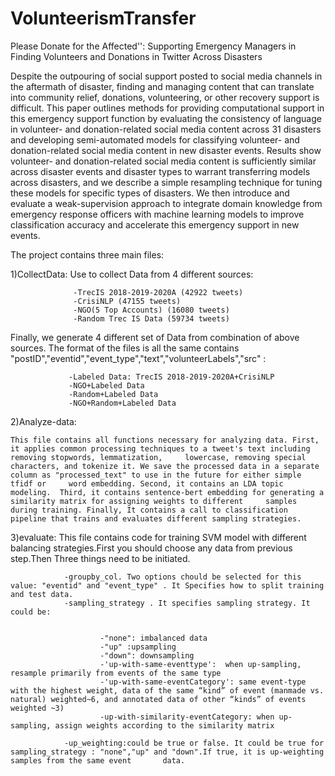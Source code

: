 # VolunteerismTransfer
Please Donate for the Affected'': Supporting Emergency Managers in Finding Volunteers and Donations in Twitter Across Disasters

Despite the outpouring of social support posted to social media channels in the aftermath of disaster, finding and managing content that can translate into community relief, donations, volunteering, or other recovery support is difficult.
This paper outlines methods for providing computational support in this emergency support function by evaluating the consistency of language in volunteer- and donation-related social media content across 31 disasters and developing semi-automated models for classifying volunteer- and donation-related social media content in new disaster events.
Results show volunteer- and donation-related social media content is sufficiently similar across disaster events and disaster types to warrant transferring models across disasters, and we describe a simple resampling technique for tuning these models for specific types of disasters.
We then introduce and evaluate a weak-supervision approach to integrate domain knowledge from emergency response officers with machine learning models to improve classification accuracy and accelerate this emergency support in new events.

The project contains three main files:

  1)CollectData: Use to collect Data from 4 different sources: 
  
                  -TrecIS 2018-2019-2020A (42922 tweets)
                  -CrisiNLP (47155 tweets)
                  -NGO(5 Top Accounts) (16080 tweets)
                  -Random Trec IS Data (59734 tweets)
    
   Finally, we generate 4 different set of Data from combination of above sources. The format of the files is all the same contains "postID","eventid","event_type","text","volunteerLabels","src" :
                 
                 -Labeled Data: TrecIS 2018-2019-2020A+CrisiNLP
                 -NGO+Labeled Data
                 -Random+Labeled Data
                 -NGO+Random+Labeled Data
                  
  2)Analyze-data: 
  
    This file contains all functions necessary for analyzing data. First, it applies common processing techniques to a tweet's text including removing stopwords, lemmatization,     lowercase, removing special characters, and tokenize it. We save the processed data in a separate column as "processed_text" to use in the future for either simple tfidf or     word embedding. Second, it contains an LDA topic modeling.  Third, it contains sentence-bert embedding for generating a similarity matrix for assigning weights to different     samples during training. Finally, It contains a call to classification pipeline that trains and evaluates different sampling strategies.
  
                
  
  3)evaluate: This file contains code for training SVM model with different balancing strategies.First you should choose any data from previous step.Then Three     things need to be initiated. 
  
                -groupby_col. Two options chould be selected for this value: "eventid" and "event_type" . It Specifies how to split training and test data.
                -sampling_strategy . It specifies sampling strategy. It could be:
                
         
                        -"none": imbalanced data
                        -"up" :upsampling
                        -"down": downsampling
                        -'up-with-same-eventtype':  when up-sampling, resample primarily from events of the same type
                        -'up-with-same-eventCategory': same event-type with the highest weight, data of the same “kind” of event (manmade vs. natural) weighted~6, and annotated data of other “kinds” of events weighted ~3)
                        -up-with-similarity-eventCategory: when up-sampling, assign weights according to the similarity matrix

                -up_weighting:could be true or false. It could be true for sampling_strategy : "none","up" and "down".If true, it is up-weighting samples from the same event       data.
